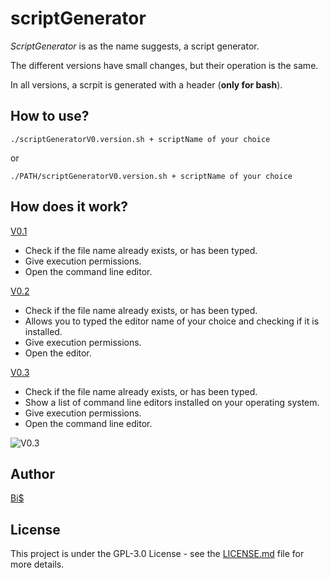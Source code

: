 # scriptGenerator
*ScriptGenerator* is as the name suggests, a script generator.

The different versions have small changes, but their operation is the same.

In all versions, a scrpit is generated with a header (**only for bash**).

## How to use?
```./scriptGeneratorV0.version.sh + scriptName of your choice```

or

```./PATH/scriptGeneratorV0.version.sh + scriptName of your choice```

## How does it work?

[V0.1](https://github.com/BiS-9/scriptGenerator/blob/main/scriptGeneratorV0.1.sh)
* Check if the file name already exists, or has been typed.
* Give execution permissions.
* Open the command line editor.

[V0.2](https://github.com/BiS-9/scriptGenerator/blob/main/scriptGeneratorV0.2.sh)
* Check if the file name already exists, or has been typed.
* Allows you to typed the editor name of your choice and checking if it is installed.
* Give execution permissions.
* Open the editor.

[V0.3](https://github.com/BiS-9/scriptGenerator/blob/main/scriptGeneratorV0.3.sh)
* Check if the file name already exists, or has been typed.
* Show a list of command line editors installed on your operating system.
* Give execution permissions.
* Open the command line editor.

![V0.3](https://1.bp.blogspot.com/-ov0Sbv2NwTo/YUNyTjMxPQI/AAAAAAAAAD8/tUdmfFv6IDAlKFv0a4NLRWuxsF_jX1KZwCLcBGAsYHQ/s897/003.png)

## Author
[Bi$](https://github.com/BiS-9)

## License
This project is under the  GPL-3.0 License - see the [LICENSE.md](https://github.com/BiS-9/scriptGenerator/blob/main/LICENSE) file for more details.
